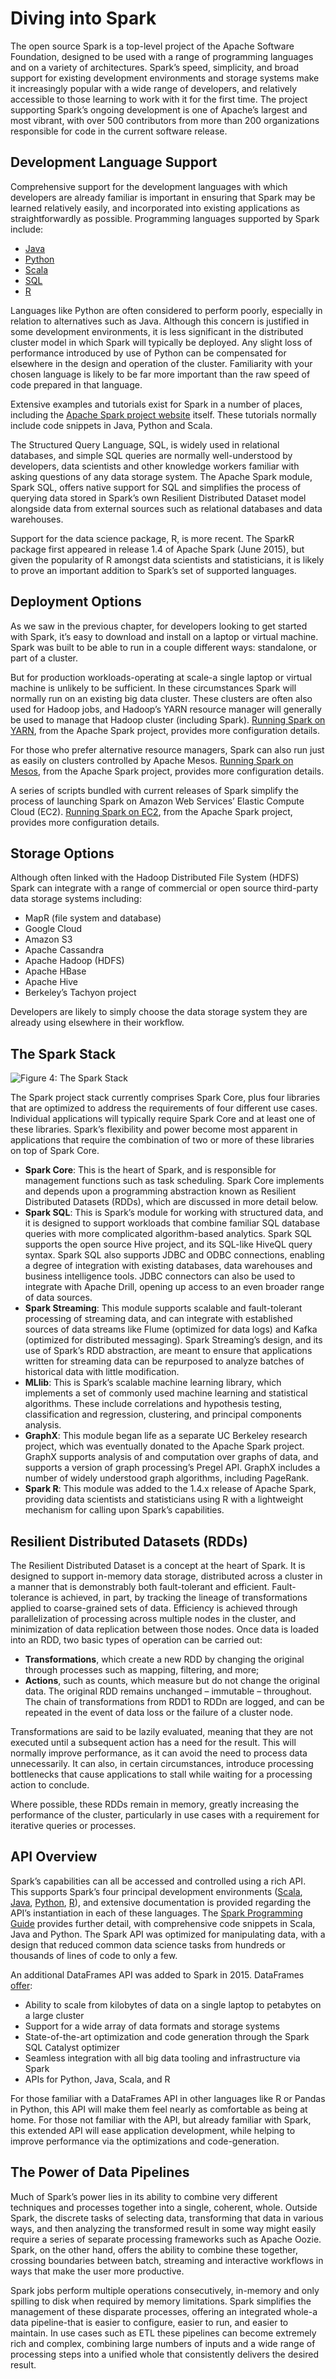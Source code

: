 # Diving into Spark

The open source Spark is a top-level project of the Apache Software Foundation, designed to be used with a range of programming languages and on a variety of architectures. Spark’s speed, simplicity, and broad support for existing development environments and storage systems make it increasingly popular with a wide range of developers, and relatively accessible to those learning to work with it for the first time. The project supporting Spark’s ongoing development is one of Apache’s largest and most vibrant, with over 500 contributors from more than 200 organizations responsible for code in the current software release.

## Development Language Support

Comprehensive support for the development languages with which developers are already familiar is important in ensuring that Spark may be learned relatively easily, and incorporated into existing applications as straightforwardly as possible. Programming languages supported by Spark include:
* [Java](https://spark.apache.org/docs/latest/api/java/index.html)
* [Python](https://spark.apache.org/docs/latest/api/python/index.html)
* [Scala](https://spark.apache.org/docs/latest/api/scala/index.html)
* [SQL](https://spark.apache.org/docs/latest/sql-programming-guide.html)
* [R](https://spark.apache.org/docs/latest/api/R/index.html)

Languages like Python are often considered to perform poorly, especially in relation to alternatives such as Java. Although this concern is justified in some development environments, it is less significant in the distributed cluster model in which Spark will typically be deployed. Any slight loss of performance introduced by use of Python can be compensated for elsewhere in the design and operation of the cluster. Familiarity with your chosen language is likely to be far more important than the raw speed of code prepared in that language.

Extensive examples and tutorials exist for Spark in a number of places, including the [Apache Spark project website](https://spark.apache.org/examples.html) itself. These tutorials normally include code snippets in Java, Python and Scala.

The Structured Query Language, SQL, is widely used in relational databases, and simple SQL queries are normally well-understood by developers, data scientists and other knowledge workers familiar with asking questions of any data storage system. The Apache Spark module, Spark SQL, offers native support for SQL and simplifies the process of querying data stored in Spark’s own Resilient Distributed Dataset model alongside data from external sources such as relational databases and data warehouses.

Support for the data science package, R, is more recent. The SparkR package first appeared in release 1.4 of Apache Spark (June 2015), but given the popularity of R amongst data scientists and statisticians, it is likely to prove an important addition to Spark’s set of supported languages.

## Deployment Options

As we saw in the previous chapter, for developers looking to get started with Spark, it’s easy to download and install on a laptop or virtual machine. Spark was built to be able to run in a couple different ways: standalone, or part of a cluster.

But for production workloads-operating at scale-a single laptop or virtual machine is unlikely to be sufficient. In these circumstances Spark will normally run on an existing big data cluster. These clusters are often also used for Hadoop jobs, and Hadoop’s YARN resource manager will generally be used to manage that Hadoop cluster (including Spark). [Running Spark on YARN](https://spark.apache.org/docs/latest/running-on-yarn.html), from the Apache Spark project, provides more configuration details.

For those who prefer alternative resource managers, Spark can also run just as easily on clusters controlled by Apache Mesos. [Running Spark on Mesos](https://spark.apache.org/docs/latest/running-on-mesos.html), from the Apache Spark project, provides more configuration details.

A series of scripts bundled with current releases of Spark simplify the process of launching Spark on Amazon Web Services’ Elastic Compute Cloud (EC2). [Running Spark on EC2](https://spark.apache.org/docs/latest/ec2-scripts.html), from the Apache Spark project, provides more configuration details.

## Storage Options

Although often linked with the Hadoop Distributed File System (HDFS) Spark can integrate with a range of commercial or open source third-party data storage systems including:
* MapR (file system and database)
* Google Cloud
* Amazon S3
* Apache Cassandra
* Apache Hadoop (HDFS)
* Apache HBase
* Apache Hive
* Berkeley’s Tachyon project

Developers are likely to simply choose the data storage system they are already using elsewhere in their workflow.

## The Spark Stack

![Figure 4: The Spark Stack](images/spark-stack-diagram.png)

The Spark project stack currently comprises Spark Core, plus four libraries that are optimized to address the requirements of four different use cases. Individual applications will typically require Spark Core and at least one of these libraries. Spark’s flexibility and power become most apparent in applications that require the combination of two or more of these libraries on top of Spark Core.

* **Spark Core**: This is the heart of Spark, and is responsible for management functions such as task scheduling. Spark Core implements and depends upon a programming abstraction known as Resilient Distributed Datasets (RDDs), which are discussed in more detail below.
* **Spark SQL**: This is Spark’s module for working with structured data, and it is designed to support workloads that combine familiar SQL database queries with more complicated algorithm-based analytics. Spark SQL supports the open source Hive project, and its SQL-like HiveQL query syntax. Spark SQL also supports JDBC and ODBC connections, enabling a degree of integration with existing databases, data warehouses and business intelligence tools. JDBC connectors can also be used to integrate with Apache Drill, opening up access to an even broader range of data sources.
* **Spark Streaming**: This module supports scalable and fault-tolerant processing of streaming data, and can integrate with established sources of data streams like Flume (optimized for data logs) and Kafka (optimized for distributed messaging). Spark Streaming’s design, and its use of Spark’s RDD abstraction, are meant to ensure that applications written for streaming data can be repurposed to analyze batches of historical data with little modification.
* **MLlib**: This is Spark’s scalable machine learning library, which implements a set of commonly used machine learning and statistical algorithms. These include correlations and hypothesis testing, classification and regression, clustering, and principal components analysis.
* **GraphX**: This module began life as a separate UC Berkeley research project, which was eventually donated to the Apache Spark project. GraphX supports analysis of and computation over graphs of data, and supports a version of graph processing’s Pregel API. GraphX includes a number of widely understood graph algorithms, including PageRank.
* **Spark R**: This module was added to the 1.4.x release of Apache Spark, providing data scientists and statisticians using R with a lightweight mechanism for calling upon Spark’s capabilities.

## Resilient Distributed Datasets (RDDs)

The Resilient Distributed Dataset is a concept at the heart of Spark. It is designed to support in-memory data storage, distributed across a cluster in a manner that is demonstrably both fault-tolerant and efficient. Fault-tolerance is achieved, in part, by tracking the lineage of transformations applied to coarse-grained sets of data. Efficiency is achieved through parallelization of processing across multiple nodes in the cluster, and minimization of data replication between those nodes.
Once data is loaded into an RDD, two basic types of operation can be carried out:
* **Transformations**, which create a new RDD by changing the original through processes such as mapping, filtering, and more;
* **Actions**, such as counts, which measure but do not change the original data.
The original RDD remains unchanged – immutable – throughout. The chain of transformations from RDD1 to RDDn are logged, and can be repeated in the event of data loss or the failure of a cluster node.

Transformations are said to be lazily evaluated, meaning that they are not executed until a subsequent action has a need for the result. This will normally improve performance, as it can avoid the need to process data unnecessarily. It can also, in certain circumstances, introduce processing bottlenecks that cause applications to stall while waiting for a processing action to conclude.

Where possible, these RDDs remain in memory, greatly increasing the performance of the cluster, particularly in use cases with a requirement for iterative queries or processes.

## API Overview

Spark’s capabilities can all be accessed and controlled using a rich API. This supports Spark’s four principal development environments ([Scala](https://spark.apache.org/docs/latest/api/scala/index.html), [Java](https://spark.apache.org/docs/latest/api/java/index.html),  [Python](https://spark.apache.org/docs/latest/api/python/index.html), [R](https://spark.apache.org/docs/latest/api/R/index.html)), and extensive documentation is provided regarding the API’s instantiation in each of these languages. The [Spark Programming Guide](http://spark.apache.org/docs/latest/programming-guide.html) provides further detail, with comprehensive code snippets in Scala, Java and Python.
The Spark API was optimized for manipulating data, with a design that reduced common data science tasks from hundreds or thousands of lines of code to only a few.

An additional DataFrames API was added to Spark in 2015. DataFrames [offer](https://databricks.com/blog/2015/02/17/introducing-dataframes-in-spark-for-large-scale-data-science.html):
* Ability to scale from kilobytes of data on a single laptop to petabytes on a large cluster
* Support for a wide array of data formats and storage systems
* State-of-the-art optimization and code generation through the Spark SQL Catalyst optimizer
* Seamless integration with all big data tooling and infrastructure via Spark
* APIs for Python, Java, Scala, and R

For those familiar with a DataFrames API in other languages like R or Pandas in Python, this API will make them feel nearly as comfortable as being at home. For those not familiar with the API, but already familiar with Spark, this extended API will ease application development, while helping to improve performance via the optimizations and code-generation.

## The Power of Data Pipelines

Much of Spark’s power lies in its ability to combine very different techniques and processes together into a single, coherent, whole. Outside Spark, the discrete tasks of selecting data, transforming that data in various ways, and then analyzing the transformed result in some way might easily require a series of separate processing frameworks such as Apache Oozie. Spark, on the other hand, offers the ability to combine these together, crossing boundaries between batch, streaming and interactive workflows in ways that make the user more productive.

Spark jobs perform multiple operations consecutively, in-memory and only spilling to disk when required by memory limitations. Spark simplifies the management of these disparate processes, offering an integrated whole-a data pipeline-that is easier to configure, easier to run, and easier to maintain. In use cases such as ETL these pipelines can become extremely rich and complex, combining large numbers of inputs and a wide range of processing steps into a unified whole that consistently delivers the desired result.

